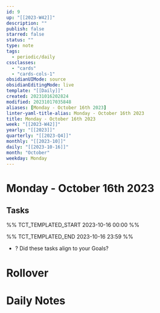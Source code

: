 ```yaml
---
id: 9
up: "[[2023-W42]]"
description: ""
publish: false
starred: false
status: ""
type: note
tags:
  - periodic/daily
cssclasses:
  - "cards"
  - "cards-cols-1"
obsidianUIMode: source
obsidianEditingMode: live
template: "[[Daily]]"
created: 20231016202824
modified: 20231017035848
aliases: [Monday - October 16th 2023]
linter-yaml-title-alias: Monday - October 16th 2023
title: Monday - October 16th 2023
week: "[[2023-W42]]"
yearly: "[[2023]]"
quarterly: "[[2023-Q4]]"
monthly: "[[2023-10]]"
daily: "[[2023-10-16]]"
month: "October"
weekday: Monday
---
```


# Monday - October 16th 2023

## Tasks

%% TCT_TEMPLATED_START 2023-10-16 00:00 %%

%% TCT_TEMPLATED_END 2023-10-16 23:59 %%
- ? Did these tasks align to your Goals?

# Rollover

# Daily Notes
